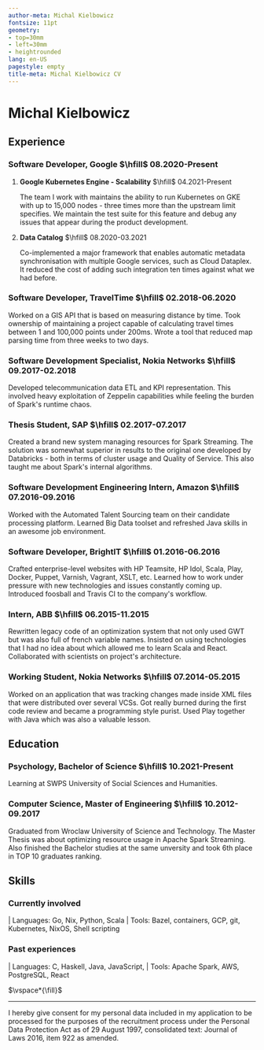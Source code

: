 ```yaml
---
author-meta: Michal Kielbowicz
fontsize: 11pt
geometry:
- top=30mm
- left=30mm
- heightrounded
lang: en-US
pagestyle: empty
title-meta: Michal Kielbowicz CV
---
```


# Michal Kielbowicz

## Experience

### Software Developer, Google $\hfill$ 08.2020-Present

1.  **Google Kubernetes Engine - Scalability** $\hfill$ 04.2021-Present

    The team I work with maintains the ability to run Kubernetes on GKE with up
    to 15,000 nodes - three times more than the upstream limit specifies. We
    maintain the test suite for this feature and debug any issues that appear
    during the product development.

2.  **Data Catalog** $\hfill$ 08.2020-03.2021

    Co-implemented a major framework that enables automatic metadata
    synchronisation with multiple Google services, such as Cloud Dataplex. It
    reduced the cost of adding such integration ten times against what we had
    before.

### Software Developer, TravelTime $\hfill$ 02.2018-06.2020

Worked on a GIS API that is based on measuring distance by time. Took ownership
of maintaining a project capable of calculating travel times between 1 and
100,000 points under 200ms. Wrote a tool that reduced map parsing time from
three weeks to two days.

### Software Development Specialist, Nokia Networks $\hfill$ 09.2017-02.2018

Developed telecommunication data ETL and KPI representation. This involved heavy
exploitation of Zeppelin capabilities while feeling the burden of Spark's
runtime chaos.

### Thesis Student, SAP $\hfill$ 02.2017-07.2017

Created a brand new system managing resources for Spark Streaming. The solution
was somewhat superior in results to the original one developed by Databricks -
both in terms of cluster usage and Quality of Service. This also taught me about
Spark's internal algorithms.

### Software Development Engineering Intern, Amazon $\hfill$ 07.2016-09.2016

Worked with the Automated Talent Sourcing team on their candidate processing
platform. Learned Big Data toolset and refreshed Java skills in an awesome job
environment.

### Software Developer, BrightIT $\hfill$ 01.2016-06.2016

Crafted enterprise-level websites with HP Teamsite, HP Idol, Scala, Play,
Docker, Puppet, Varnish, Vagrant, XSLT, etc. Learned how to work under pressure
with new technologies and issues constantly coming up. Introduced foosball and
Travis CI to the company's workflow.

### Intern, ABB $\hfill$ 06.2015-11.2015

Rewritten legacy code of an optimization system that not only used GWT but was
also full of french variable names. Insisted on using technologies that I had no
idea about which allowed me to learn Scala and React. Collaborated with
scientists on project's architecture.

### Working Student, Nokia Networks $\hfill$ 07.2014-05.2015

Worked on an application that was tracking changes made inside XML files that
were distributed over several VCSs. Got really burned during the first code
review and became a programming style purist. Used Play together with Java which
was also a valuable lesson.

## Education

### Psychology, Bachelor of Science $\hfill$ 10.2021-Present

Learning at SWPS University of Social Sciences and Humanities.

### Computer Science, Master of Engineering $\hfill$ 10.2012-09.2017

Graduated from Wroclaw University of Science and Technology. The Master Thesis
was about optimizing resource usage in Apache Spark Streaming. Also finished the
Bachelor studies at the same unversity and took 6th place in TOP 10 graduates
ranking.

## Skills

### Currently involved

| Languages: Go, Nix, Python, Scala
| Tools: Bazel, containers, GCP, git, Kubernetes, NixOS, Shell scripting

### Past experiences

| Languages: C, Haskell, Java, JavaScript,
| Tools: Apache Spark, AWS, PostgreSQL, React

$\vspace*{\fill}$

--------------------------------------------------------------------------------

I hereby give consent for my personal data included in my application to be
processed for the purposes of the recruitment process under the Personal Data
Protection Act as of 29 August 1997, consolidated text: Journal of Laws 2016,
item 922 as amended.
